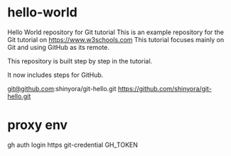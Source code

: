 # hello-world
Hello World repository for Git tutorial
This is an example repository for the Git tutorial on https://www.w3schools.com
This tutorial focuses mainly on Git and using GitHub as its remote.

This repository is built step by step in the tutorial.

It now includes steps for GitHub.

git@github.com:shinyora/git-hello.git
https://github.com/shinyora/git-hello.git
# proxy env
gh auth login
https
git-credential
GH_TOKEN
